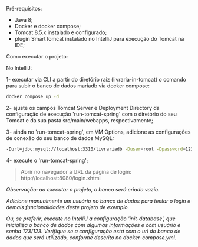 Pré-requisitos:

- Java 8;
- Docker e docker compose;
- Tomcat 8.5.x instalado e configurado;
- plugin SmartTomcat instalado no IntelliJ para execução do Tomcat na IDE;

Como executar o projeto:

No IntelliJ:

1- executar via CLI a partir do diretório raíz (livraria-in-tomcat) o comando para subir o banco de dados mariadb via
docker compose:

```sh
docker compose up -d
```

2- ajuste os campos Tomcat Server e Deployment Directory da configuração de execução 'run-tomcat-spring' com o diretório
do seu Tomcat e da sua pasta src/main/webapps, respectivamente;

3- ainda no 'run-tomcat-spring', em VM Options, adicione as configurações de conexão do seu banco de dados MySQL:

```sh
-Durl=jdbc:mysql://localhost:3310/livrariadb -Duser=root -Dpassword=123
```

4- execute o 'run-tomcat-spring';

> Abrir no navegador a URL da página de login: http://localhost:8080/login.xhtml

*Observação: ao executar o projeto, o banco será criado vazio.*

*Adicione manualmente um usuário no banco de dados para testar o login e demais funcionalidades deste projeto de
exemplo.*

*Ou, se preferir, execute no IntelliJ a configuração 'init-database', que inicializa o banco de dados com algumas
informações e com usuário e senha 123/123. Verifique se a configuração está com o url do banco de dados que será
utilizado, conforme descrito no docker-compose.yml.*

